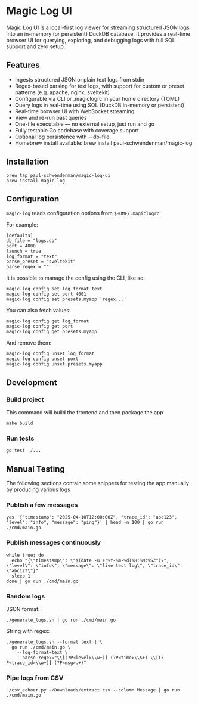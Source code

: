 # Magic Log UI

Magic Log UI is a local-first log viewer for streaming structured JSON logs into an in-memory (or persistent) DuckDB database. It provides a real-time browser UI for querying, exploring, and debugging logs with full SQL support and zero setup.

## Features

- Ingests structured JSON or plain text logs from stdin
- Regex-based parsing for text logs, with support for custom or preset patterns (e.g. apache, nginx, sveltekit)
- Configurable via CLI or .magiclogrc in your home directory (TOML)
- Query logs in real-time using SQL (DuckDB in-memory or persistent)
- Real-time browser UI with WebSocket streaming
- View and re-run past queries
- One-file executable — no external setup, just run and go
- Fully testable Go codebase with coverage support
- Optional log persistence with --db-file
- Homebrew install available: brew install paul-schwendenman/magic-log

## Installation

```
brew tap paul-schwendenman/magic-log-ui
brew install magic-log
```

## Configuration

`magic-log` reads configuration options from `$HOME/.magiclogrc`

For example:

```
[defaults]
db_file = "logs.db"
port = 4000
launch = true
log_format = "text"
parse_preset = "sveltekit"
parse_regex = ""
```

It is possible to manage the config using the CLI, like so:

```
magic-log config set log_format text
magic-log config set port 4001
magic-log config set presets.myapp 'regex...'
```

You can also fetch values:

```
magic-log config get log_format
magic-log config get port
magic-log config get presets.myapp
```

And remove them:

```
magic-log config unset log_format
magic-log config unset port
magic-log config unset presets.myapp
```

## Development

### Build project

This command will build the frontend and then package the app

```
make build
```

### Run tests

```
go test ./...
```

## Manual Testing

The following sections contain some snippets for testing the app manually by producing various logs

### Publish a few messages

```
yes '{"timestamp": "2025-04-10T12:00:00Z", "trace_id": "abc123", "level": "info", "message": "ping"}' | head -n 100 | go run ./cmd/main.go
```

### Publish messages continuously

```
while true; do
  echo "{\"timestamp\": \"$(date -u +"%Y-%m-%dT%H:%M:%SZ")\", \"level\": \"info\", \"message\": \"live test log\", \"trace_id\": \"abc123\"}"
  sleep 1
done | go run ./cmd/main.go
```

### Random logs

JSON format:

```
./generate_logs.sh | go run ./cmd/main.go
```

String with regex:

```
./generate_logs.sh --format text | \
  go run ./cmd/main.go \
    --log-format=text \
    --parse-regex="\\[(?P<level>\\w+)] (?P<time>\\S+) \\[(?P<trace_id>\\w+)] (?P<msg>.+)"
```

### Pipe logs from CSV

```
./csv_echoer.py ~/Downloads/extract.csv --column Message | go run ./cmd/main.go
```
